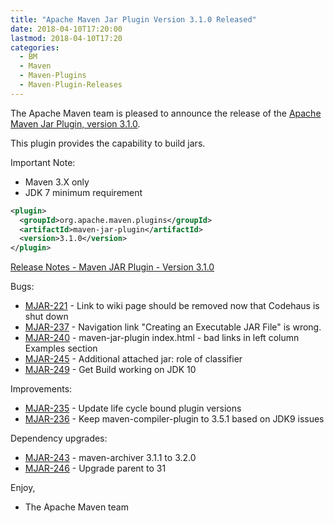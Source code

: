 ```yaml
---
title: "Apache Maven Jar Plugin Version 3.1.0 Released"
date: 2018-04-10T17:20:00
lastmod: 2018-04-10T17:20
categories:
  - BM
  - Maven
  - Maven-Plugins
  - Maven-Plugin-Releases
---
```

The Apache Maven team is pleased to announce the release of the 
[Apache Maven Jar Plugin, version 3.1.0](https://maven.apache.org/plugins/maven-jar-plugin/).

This plugin provides the capability to build jars.

Important Note: 

 * Maven 3.X only
 * JDK 7 minimum requirement


```xml
<plugin>
  <groupId>org.apache.maven.plugins</groupId>
  <artifactId>maven-jar-plugin</artifactId>
  <version>3.1.0</version>
</plugin>
```

<!-- more -->

[Release Notes - Maven JAR Plugin - Version 3.1.0](https://issues.apache.org/jira/secure/ReleaseNote.jspa?projectId=12317526&version=12342349)

Bugs:

 * [MJAR-221](https://issues.apache.org/jira/browse/MJAR-221) - Link to wiki page should be removed now that Codehaus is shut down
 * [MJAR-237](https://issues.apache.org/jira/browse/MJAR-237) - Navigation link "Creating an Executable JAR File" is wrong.
 * [MJAR-240](https://issues.apache.org/jira/browse/MJAR-240) - maven-jar-plugin index.html - bad links in left column Examples section
 * [MJAR-245](https://issues.apache.org/jira/browse/MJAR-245) - Additional attached jar: role of classifier
 * [MJAR-249](https://issues.apache.org/jira/browse/MJAR-249) - Get Build working on JDK 10

Improvements:

 * [MJAR-235](https://issues.apache.org/jira/browse/MJAR-235) - Update life cycle bound plugin versions
 * [MJAR-236](https://issues.apache.org/jira/browse/MJAR-236) - Keep maven-compiler-plugin to 3.5.1 based on JDK9 issues

Dependency upgrades:

 * [MJAR-243](https://issues.apache.org/jira/browse/MJAR-243) - maven-archiver 3.1.1 to 3.2.0
 * [MJAR-246](https://issues.apache.org/jira/browse/MJAR-246) - Upgrade parent to 31

Enjoy,

- The Apache Maven team
